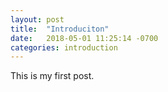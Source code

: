 ```yaml
---
layout: post
title:  "Introduciton"
date:   2018-05-01 11:25:14 -0700
categories: introduction
---
```


This is my first post. 